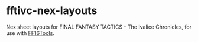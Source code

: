 # fftivc-nex-layouts

Nex sheet layouts for FINAL FANTASY TACTICS - The Ivalice Chronicles, for use with [FF16Tools](https://github.com/Nenkai/FF16Tools).

